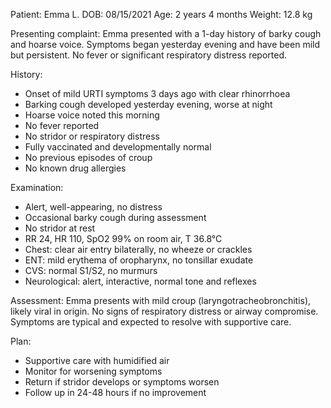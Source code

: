 Patient: Emma L.
DOB: 08/15/2021
Age: 2 years 4 months
Weight: 12.8 kg

Presenting complaint:
Emma presented with a 1-day history of barky cough and hoarse voice. Symptoms began yesterday evening and have been mild but persistent. No fever or significant respiratory distress reported.

History:
- Onset of mild URTI symptoms 3 days ago with clear rhinorrhoea
- Barking cough developed yesterday evening, worse at night
- Hoarse voice noted this morning
- No fever reported
- No stridor or respiratory distress
- Fully vaccinated and developmentally normal
- No previous episodes of croup
- No known drug allergies

Examination:
- Alert, well-appearing, no distress
- Occasional barky cough during assessment
- No stridor at rest
- RR 24, HR 110, SpO2 99% on room air, T 36.8°C
- Chest: clear air entry bilaterally, no wheeze or crackles
- ENT: mild erythema of oropharynx, no tonsillar exudate
- CVS: normal S1/S2, no murmurs
- Neurological: alert, interactive, normal tone and reflexes

Assessment:
Emma presents with mild croup (laryngotracheobronchitis), likely viral in origin. No signs of respiratory distress or airway compromise. Symptoms are typical and expected to resolve with supportive care.

Plan:
- Supportive care with humidified air
- Monitor for worsening symptoms
- Return if stridor develops or symptoms worsen
- Follow up in 24-48 hours if no improvement 
